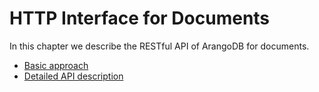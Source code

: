 HTTP Interface for Documents
============================

In this chapter we describe the RESTful API of ArangoDB for documents.

  - [Basic approach](AddressAndEtag.md)
  - [Detailed API description](WorkingWithDocuments.md)
